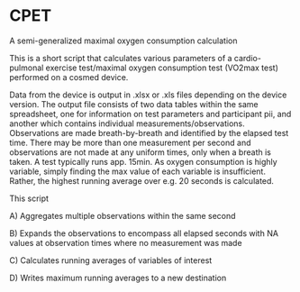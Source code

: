 # CPET
A semi-generalized maximal oxygen consumption calculation

This is a short script that calculates various parameters of a cardio-pulmonal exercise test/maximal oxygen consumption test (VO2max test) performed on a cosmed device. 

Data from the device is output in .xlsx or .xls files depending on the device version. The output file consists of two data tables within the same spreadsheet, one for information on test parameters and participant pii, and another which contains individual measurements/observations. Observations are made breath-by-breath and identified by the elapsed test time. There may be more than one measurement per second and observations are not made at any uniform times, only when a breath is taken. A test typically runs app. 15min. 
As oxygen consumption is highly variable, simply finding the max value of each variable is insufficient. Rather, the highest running average over e.g. 20 seconds is calculated. 

This script

A) Aggregates multiple observations within the same second

B) Expands the observations to encompass all elapsed seconds with NA values at observation times where no measurement was made

C) Calculates running averages of variables of interest

D) Writes maximum running averages to a new destination

